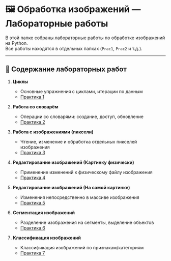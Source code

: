 # 🖼️ Обработка изображений — Лабораторные работы

В этой папке собраны лабораторные работы по обработке изображений на Python.  
Все работы находятся в отдельных папках (`Prac1`, `Prac2` и т.д.).

---

## 📂 Содержание лабораторных работ

1. **Циклы**  
   - Основные упражнения с циклами, итерации по данным  
   - [Практика 1](Prac1/)  

2. **Работа со словарём**  
   - Операции со словарями: создание, доступ, обновление  
   - [Практика 2](Prac2/)  

3. **Работа с изображениями (пиксели)**  
   - Чтение, изменение и обработка отдельных пикселей изображения  
   - [Практика 3](Prac3/)  

4. **Редактирование изображений (Картинку физически)**  
   - Применение изменений к физическому файлу изображения  
   - [Практика 4](Prac4/)  

5. **Редактирование изображений (На самой картинке)**  
   - Изменения непосредственно в массиве изображения  
   - [Практика 5](Prac5/)  

6. **Сегментация изображений**  
   - Разделение изображения на сегменты, выделение объектов  
   - [Практика 6](Prac6/)  

7. **Классификация изображений**  
   - Классификация изображений по признакам/категориям  
   - [Практика 7](Prac7/)  

